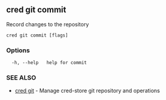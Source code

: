 ## cred git commit

Record changes to the repository

```
cred git commit [flags]
```

### Options

```
  -h, --help   help for commit
```

### SEE ALSO

* [cred git](cred_git.md)	 - Manage cred-store git repository and operations

